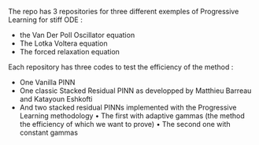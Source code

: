 The repo has 3 repositories for three different exemples of Progressive Learning for stiff ODE :
  - the Van Der Poll Oscillator equation
  - The Lotka Voltera equation
  - The forced relaxation equation

Each repository has three codes to test the efficiency of the method :
  - One Vanilla PINN
  - One classic Stacked Residual PINN as developped by Matthieu Barreau and Katayoun Eshkofti
  - And two stacked residual PINNs implemented with the Progressive Learning methodology
        • The first with adaptive gammas (the method the efficiency of which we want to prove)
        • The second one with constant gammas 
